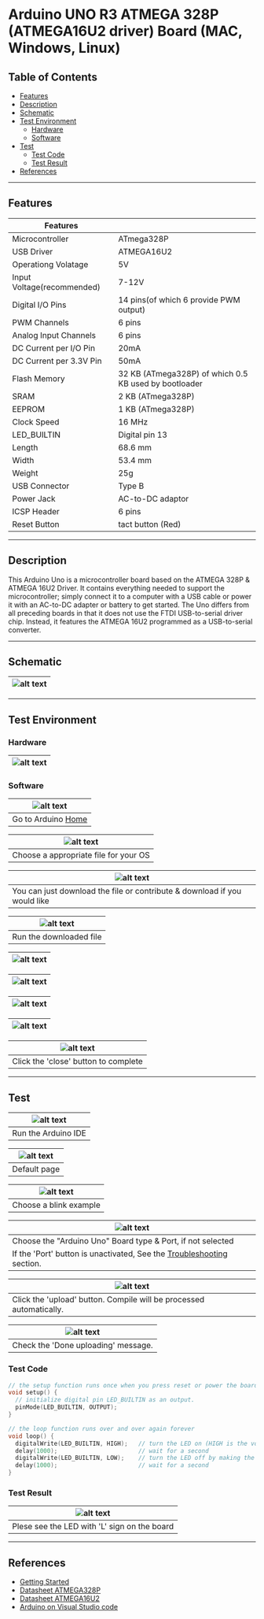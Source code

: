 # Arduino UNO R3 ATMEGA 328P (ATMEGA16U2 driver) Board (MAC, Windows, Linux)

## Table of Contents

-   [Features](#features)
-   [Description](#description)
-   [Schematic](#schematic)
-   [Test Environment](#test-environment)
    -   [Hardware](#hardware)
    -   [Software](#software)
-   [Test](#test)
    -   [Test Code](#test-code)
    -   [Test Result](#test-result)
-   [References](#references)

---

## Features

| Features                   |                                                       |
| -------------------------- | ----------------------------------------------------- |
| Microcontroller            | ATmega328P                                            |
| USB Driver                 | ATMEGA16U2                                            |
| Operationg Volatage        | 5V                                                    |
| Input Voltage(recommended) | 7-12V                                                 |
| Digital I/O Pins           | 14 pins(of which 6 provide PWM output)                |
| PWM Channels               | 6 pins                                                |
| Analog Input Channels      | 6 pins                                                |
| DC Current per I/O Pin     | 20mA                                                  |
| DC Current per 3.3V Pin    | 50mA                                                  |
| Flash Memory               | 32 KB (ATmega328P) of which 0.5 KB used by bootloader |
| SRAM                       | 2 KB (ATmega328P)                                     |
| EEPROM                     | 1 KB (ATmega328P)                                     |
| Clock Speed                | 16 MHz                                                |
| LED_BUILTIN                | Digital pin 13                                        |
| Length                     | 68.6 mm                                               |
| Width                      | 53.4 mm                                               |
| Weight                     | 25g                                                   |
| USB Connector              | Type B                                                |
| Power Jack                 | AC-to-DC adaptor                                      |
| ICSP Header                | 6 pins                                                |
| Reset Button               | tact button (Red)                                     |

---

## Description

This Arduino Uno is a microcontroller board based on the ATMEGA 328P & ATMEGA 16U2 Driver.
It contains everything needed to support the microcontroller; simply connect it to a computer with a USB cable or power it with an AC-to-DC adapter or battery to get started.
The Uno differs from all preceding boards in that it does not use the FTDI USB-to-serial driver chip. Instead, it features the ATMEGA 16U2 programmed as a USB-to-serial converter.

---

## Schematic

| ![alt text](http://bit.ly/aa1009-schematic 'Uno R3 Schematic') |
| -------------------------------------------------------------- |

---

## Test Environment

### Hardware

| ![alt text](http://bit.ly/aa1009-uno 'Uno R3') |
| ---------------------------------------------- |

### Software

| ![alt text](http://bit.ly/ep_software_1 'Uno R3') |
| ------------------------------------------------- |
| Go to Arduino [Home](https://www.arduino.cc/)     |

| ![alt text](http://bit.ly/ep_software_2 'Uno R3') |
| ------------------------------------------------- |
| Choose a appropriate file for your OS             |

| ![alt text](http://bit.ly/ep_software_3 'Uno R3')                         |
| ------------------------------------------------------------------------- |
| You can just download the file or contribute & download if you would like |

| ![alt text](http://bit.ly/ep_software_4 'Uno R3') |
| ------------------------------------------------- |
| Run the downloaded file                           |

| ![alt text](http://bit.ly/ep_software_5 'Uno R3') |
| ------------------------------------------------- |

| ![alt text](http://bit.ly/ep_software_6 'Uno R3') |
| ------------------------------------------------- |

| ![alt text](http://bit.ly/ep_software_7 'Uno R3') |
| ------------------------------------------------- |

| ![alt text](http://bit.ly/ep_software_8 'Uno R3') |
| ------------------------------------------------- |

| ![alt text](http://bit.ly/ep_software_9 'Uno R3') |
| ------------------------------------------------- |
| Click the 'close' button to complete              |

---

## Test

| ![alt text](https://bit.ly/ep_software_10 'Uno R3') |
| --------------------------------------------------- |
| Run the Arduino IDE                                 |

| ![alt text](http://bit.ly/ep_software_11 'Uno R3') |
| -------------------------------------------------- |
| Default page                                       |

| ![alt text](http://bit.ly/ep_software_12 'Uno R3') |
| -------------------------------------------------- |
| Choose a blink example                             |

| ![alt text](http://bit.ly/aa1009-board 'Uno R3')                                          |
| ----------------------------------------------------------------------------------------- |
| Choose the "Arduino Uno" Board type & Port, if not selected                               |
| If the 'Port' button is unactivated, See the [Troubleshooting](#troubleshooting) section. |

| ![alt text](http://bit.ly/uno-upload 'Uno R3')                      |
| ------------------------------------------------------------------- |
| Click the 'upload' button. Compile will be processed automatically. |

| ![alt text](http://bit.ly/upload-done 'Uno R3') |
| ----------------------------------------------- |
| Check the 'Done uploading' message.             |

### Test Code

```c++
// the setup function runs once when you press reset or power the board
void setup() {
  // initialize digital pin LED_BUILTIN as an output.
  pinMode(LED_BUILTIN, OUTPUT);
}

// the loop function runs over and over again forever
void loop() {
  digitalWrite(LED_BUILTIN, HIGH);   // turn the LED on (HIGH is the voltage level)
  delay(1000);                       // wait for a second
  digitalWrite(LED_BUILTIN, LOW);    // turn the LED off by making the voltage LOW
  delay(1000);                       // wait for a second
}
```

### Test Result

| ![alt text](test/AA1009_blink.gif 'Uno R3')  |
| -------------------------------------------- |
| Plese see the LED with 'L' sign on the board |

---

## References

-   [Getting Started](https://www.arduino.cc/en/Guide/ArduinoLeonardoMicro)
-   [Datasheet ATMEGA328P](http://bit.ly/atmega-328p)
-   [Datasheet ATMEGA16U2](http://bit.ly/atmega16u2-32u2_datasheet)
-   [Arduino on Visual Studio code](https://maker.pro/arduino/tutorial/how-to-use-visual-studio-code-for-arduino)
